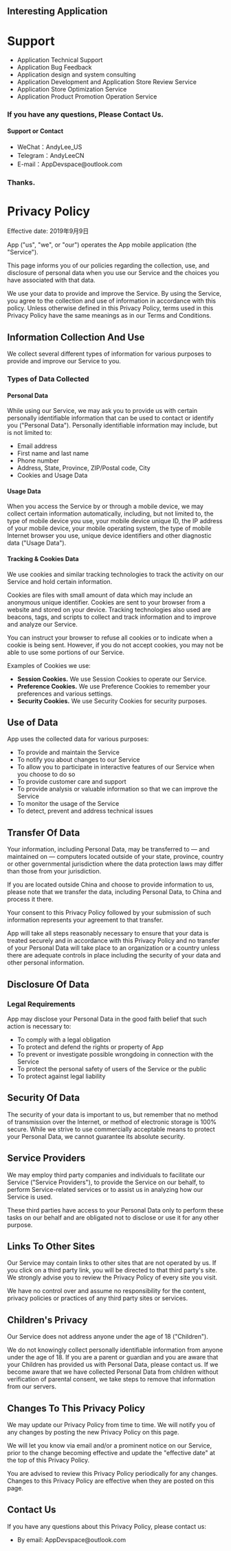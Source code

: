 ## Interesting Application

<h1>Support</h1>

<ul>
    <li>Application Technical Support</li>
    <li>Application Bug Feedback</li>
    <li>Application design and system consulting</li>
    <li>Application Development and Application Store Review Service</li>
    <li>Application Store Optimization Service</li>
    <li>Application Product Promotion Operation Service</li>
</ul>

### If you have any questions, Please Contact Us.
#### Support or Contact

<ul>
    <li>WeChat：AndyLee_US</li>
    <li>Telegram：AndyLeeCN</li>
    <li>E-mail：AppDevspace@outlook.com</li>
</ul>

### Thanks.

<h1>Privacy Policy</h1> <p>Effective date: 2019年9月9日</p> <p>App ("us", "we", or "our") operates the App mobile application (the "Service").</p> <p>This page informs you of our policies regarding the collection, use, and disclosure of personal data when you use our Service and the choices you have associated with that data.</p> <p>We use your data to provide and improve the Service. By using the Service, you agree to the collection and use of information in accordance with this policy. Unless otherwise defined in this Privacy Policy, terms used in this Privacy Policy have the same meanings as in our Terms and Conditions.</p> <h2>Information Collection And Use</h2> <p>We collect several different types of information for various purposes to provide and improve our Service to you.</p> <h3>Types of Data Collected</h3> <h4>Personal Data</h4> <p>While using our Service, we may ask you to provide us with certain personally identifiable information that can be used to contact or identify you ("Personal Data"). Personally identifiable information may include, but is not limited to:</p> <ul>
<li>Email address</li><li>First name and last name</li><li>Phone number</li><li>Address, State, Province, ZIP/Postal code, City</li><li>Cookies and Usage Data</li>
</ul> <h4>Usage Data</h4> <p>When you access the Service by or through a mobile device, we may collect certain information automatically, including, but not limited to, the type of mobile device you use, your mobile device unique ID, the IP address of your mobile device, your mobile operating system, the type of mobile Internet browser you use, unique device identifiers and other diagnostic data ("Usage Data").</p> <h4>Tracking & Cookies Data</h4>
<p>We use cookies and similar tracking technologies to track the activity on our Service and hold certain information.</p>
<p>Cookies are files with small amount of data which may include an anonymous unique identifier. Cookies are sent to your browser from a website and stored on your device. Tracking technologies also used are beacons, tags, and scripts to collect and track information and to improve and analyze our Service.</p>
<p>You can instruct your browser to refuse all cookies or to indicate when a cookie is being sent. However, if you do not accept cookies, you may not be able to use some portions of our Service.</p>
<p>Examples of Cookies we use:</p>
<ul> <li><strong>Session Cookies.</strong> We use Session Cookies to operate our Service.</li> <li><strong>Preference Cookies.</strong> We use Preference Cookies to remember your preferences and various settings.</li> <li><strong>Security Cookies.</strong> We use Security Cookies for security purposes.</li>
</ul> <h2>Use of Data</h2> <p>App uses the collected data for various purposes:</p> <ul> <li>To provide and maintain the Service</li> <li>To notify you about changes to our Service</li> <li>To allow you to participate in interactive features of our Service when you choose to do so</li> <li>To provide customer care and support</li> <li>To provide analysis or valuable information so that we can improve the Service</li> <li>To monitor the usage of the Service</li> <li>To detect, prevent and address technical issues</li>
</ul> <h2>Transfer Of Data</h2>
<p>Your information, including Personal Data, may be transferred to — and maintained on — computers located outside of your state, province, country or other governmental jurisdiction where the data protection laws may differ than those from your jurisdiction.</p>
<p>If you are located outside China and choose to provide information to us, please note that we transfer the data, including Personal Data, to China and process it there.</p>
<p>Your consent to this Privacy Policy followed by your submission of such information represents your agreement to that transfer.</p>
<p>App will take all steps reasonably necessary to ensure that your data is treated securely and in accordance with this Privacy Policy and no transfer of your Personal Data will take place to an organization or a country unless there are adequate controls in place including the security of your data and other personal information.</p> <h2>Disclosure Of Data</h2> <h3>Legal Requirements</h3>
<p>App may disclose your Personal Data in the good faith belief that such action is necessary to:</p>
<ul> <li>To comply with a legal obligation</li> <li>To protect and defend the rights or property of App</li> <li>To prevent or investigate possible wrongdoing in connection with the Service</li> <li>To protect the personal safety of users of the Service or the public</li> <li>To protect against legal liability</li>
</ul> <h2>Security Of Data</h2>
<p>The security of your data is important to us, but remember that no method of transmission over the Internet, or method of electronic storage is 100% secure. While we strive to use commercially acceptable means to protect your Personal Data, we cannot guarantee its absolute security.</p> <h2>Service Providers</h2>
<p>We may employ third party companies and individuals to facilitate our Service ("Service Providers"), to provide the Service on our behalf, to perform Service-related services or to assist us in analyzing how our Service is used.</p>
<p>These third parties have access to your Personal Data only to perform these tasks on our behalf and are obligated not to disclose or use it for any other purpose.</p> <h2>Links To Other Sites</h2>
<p>Our Service may contain links to other sites that are not operated by us. If you click on a third party link, you will be directed to that third party's site. We strongly advise you to review the Privacy Policy of every site you visit.</p>
<p>We have no control over and assume no responsibility for the content, privacy policies or practices of any third party sites or services.</p> <h2>Children's Privacy</h2>
<p>Our Service does not address anyone under the age of 18 ("Children").</p>
<p>We do not knowingly collect personally identifiable information from anyone under the age of 18. If you are a parent or guardian and you are aware that your Children has provided us with Personal Data, please contact us. If we become aware that we have collected Personal Data from children without verification of parental consent, we take steps to remove that information from our servers.</p> <h2>Changes To This Privacy Policy</h2>
<p>We may update our Privacy Policy from time to time. We will notify you of any changes by posting the new Privacy Policy on this page.</p>
<p>We will let you know via email and/or a prominent notice on our Service, prior to the change becoming effective and update the "effective date" at the top of this Privacy Policy.</p>
<p>You are advised to review this Privacy Policy periodically for any changes. Changes to this Privacy Policy are effective when they are posted on this page.</p> <h2>Contact Us</h2>
<p>If you have any questions about this Privacy Policy, please contact us:</p>
<ul> <li>By email: AppDevspace@outlook.com</li> </ul>
